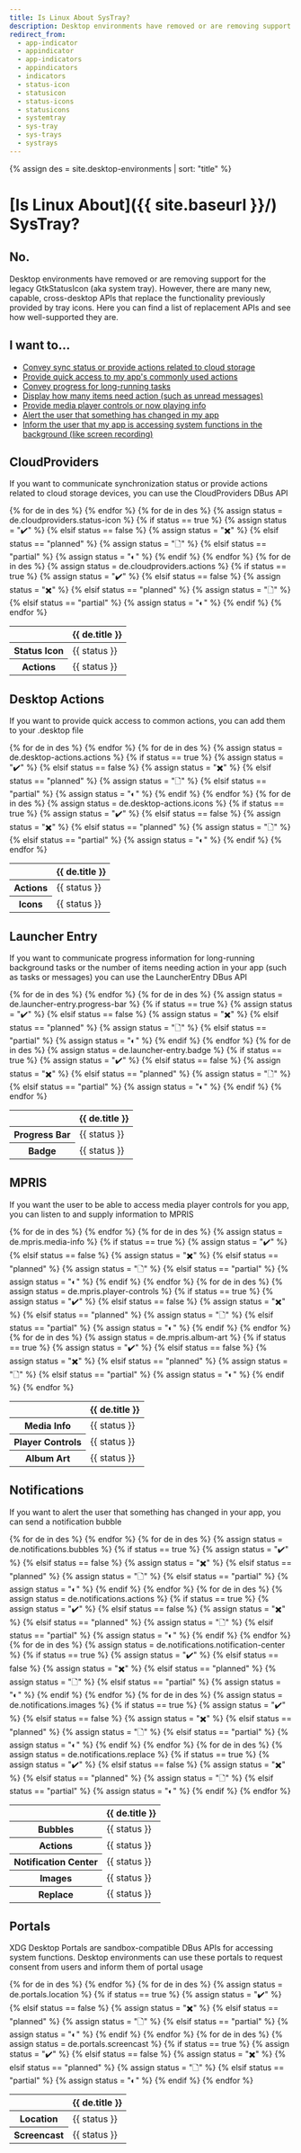 ```yaml
---
title: Is Linux About SysTray?
description: Desktop environments have removed or are removing support for the legacy GtkStatusIcon (aka system tray). However, there are many new, capable, cross-desktop APIs that replace the functionality previously provided by tray icons. Here you can find a list of replacement APIs and see how well-supported they are.
redirect_from:
  - app-indicator
  - appindicator
  - app-indicators
  - appindicators
  - indicators
  - status-icon
  - statusicon
  - status-icons
  - statusicons
  - systemtray
  - sys-tray
  - sys-trays
  - systrays
---
```


{% assign des = site.desktop-environments | sort: "title" %}

# [Is Linux About]({{ site.baseurl }}/) SysTray?

## No.

Desktop environments have removed or are removing support for the legacy GtkStatusIcon (aka system tray). However, there are many new, capable, cross-desktop APIs that replace the functionality previously provided by tray icons. Here you can find a list of replacement APIs and see how well-supported they are.

## I want to…

- [Convey sync status or provide actions related to cloud storage](#cloudproviders)
- [Provide quick access to my app's commonly used actions](#desktop-actions)
- [Convey progress for long-running tasks](#launcher-entry)
- [Display how many items need action (such as unread messages)](#launcher-entry)
- [Provide media player controls or now playing info](#mpris)
- [Alert the user that something has changed in my app](#notifications)
- [Inform the user that my app is accessing system functions in the background (like screen recording)](#portals)

## CloudProviders

If you want to communicate synchronization status or provide actions related to cloud storage devices, you can use the CloudProviders DBus API

<div class="overflow-x">
  <table>
    <thead>
      <tr>
        <th></th>
        {% for de in des %}
          <th>{{ de.title }}</th>
        {% endfor %}
      </tr>
    </thead>
    <tbody>
      <tr>
        <th>Status Icon</th>
        {% for de in des %}
          {% assign status = de.cloudproviders.status-icon %}
          {% if status == true %}
            {% assign status = "✔️" %}
          {% elsif status == false %}
            {% assign status = "✖️" %}
          {% elsif status == "planned" %}
            {% assign status = "🗋" %}
          {% elsif status == "partial" %}
            {% assign status = "◐" %}
          {% endif %}
          <td class="{{ status }}">{{ status }}</td>
        {% endfor %}
      </tr>
      <tr>
        <th>Actions</th>
        {% for de in des %}
          {% assign status = de.cloudproviders.actions %}
          {% if status == true %}
            {% assign status = "✔️" %}
          {% elsif status == false %}
            {% assign status = "✖️" %}
          {% elsif status == "planned" %}
            {% assign status = "🗋" %}
          {% elsif status == "partial" %}
            {% assign status = "◐" %}
          {% endif %}
          <td class="{{ status }}">{{ status }}</td>
        {% endfor %}
      </tr>
    </tbody>
  </table>
</div>

## Desktop Actions

If you want to provide quick access to common actions, you can add them to your .desktop file

<div class="overflow-x">
  <table>
    <thead>
      <tr>
        <th></th>
        {% for de in des %}
          <th>{{ de.title }}</th>
        {% endfor %}
      </tr>
    </thead>
    <tbody>
      <tr>
        <th>Actions</th>
        {% for de in des %}
          {% assign status = de.desktop-actions.actions %}
          {% if status == true %}
            {% assign status = "✔️" %}
          {% elsif status == false %}
            {% assign status = "✖️" %}
          {% elsif status == "planned" %}
            {% assign status = "🗋" %}
          {% elsif status == "partial" %}
            {% assign status = "◐" %}
          {% endif %}
          <td class="{{ status }}">{{ status }}</td>
        {% endfor %}
      </tr>
      <tr>
        <th>Icons</th>
        {% for de in des %}
          {% assign status = de.desktop-actions.icons %}
          {% if status == true %}
            {% assign status = "✔️" %}
          {% elsif status == false %}
            {% assign status = "✖️" %}
          {% elsif status == "planned" %}
            {% assign status = "🗋" %}
          {% elsif status == "partial" %}
            {% assign status = "◐" %}
          {% endif %}
          <td class="{{ status }}">{{ status }}</td>
        {% endfor %}
      </tr>
    </tbody>
  </table>
</div>

## Launcher Entry

If you want to communicate progress information for long-running background tasks or the number of items needing action in your app (such as tasks or messages) you can use the LauncherEntry DBus API

<div class="overflow-x">
  <table>
    <thead>
      <tr>
        <th></th>
        {% for de in des %}
          <th>{{ de.title }}</th>
        {% endfor %}
      </tr>
    </thead>
    <tbody>
      <tr>
        <th>Progress Bar</th>
        {% for de in des %}
          {% assign status = de.launcher-entry.progress-bar %}
          {% if status == true %}
            {% assign status = "✔️" %}
          {% elsif status == false %}
            {% assign status = "✖️" %}
          {% elsif status == "planned" %}
            {% assign status = "🗋" %}
          {% elsif status == "partial" %}
            {% assign status = "◐" %}
          {% endif %}
          <td class="{{ status }}">{{ status }}</td>
        {% endfor %}
      </tr>
      <tr>
        <th>Badge</th>
        {% for de in des %}
          {% assign status = de.launcher-entry.badge %}
          {% if status == true %}
            {% assign status = "✔️" %}
          {% elsif status == false %}
            {% assign status = "✖️" %}
          {% elsif status == "planned" %}
            {% assign status = "🗋" %}
          {% elsif status == "partial" %}
            {% assign status = "◐" %}
          {% endif %}
          <td class="{{ status }}">{{ status }}</td>
        {% endfor %}
      </tr>
    </tbody>
  </table>
</div>

## MPRIS

If you want the user to be able to access media player controls for you app, you can listen to and supply information to MPRIS

<div class="overflow-x">
  <table>
    <thead>
      <tr>
        <th></th>
        {% for de in des %}
          <th>{{ de.title }}</th>
        {% endfor %}
      </tr>
    </thead>
    <tbody>
      <tr>
        <th>Media Info</th>
        {% for de in des %}
          {% assign status = de.mpris.media-info %}
          {% if status == true %}
            {% assign status = "✔️" %}
          {% elsif status == false %}
            {% assign status = "✖️" %}
          {% elsif status == "planned" %}
            {% assign status = "🗋" %}
          {% elsif status == "partial" %}
            {% assign status = "◐" %}
          {% endif %}
          <td class="{{ status }}">{{ status }}</td>
        {% endfor %}
      </tr>
      <tr>
        <th>Player Controls</th>
        {% for de in des %}
          {% assign status = de.mpris.player-controls %}
          {% if status == true %}
            {% assign status = "✔️" %}
          {% elsif status == false %}
            {% assign status = "✖️" %}
          {% elsif status == "planned" %}
            {% assign status = "🗋" %}
          {% elsif status == "partial" %}
            {% assign status = "◐" %}
          {% endif %}
          <td class="{{ status }}">{{ status }}</td>
        {% endfor %}
      </tr>
      <tr>
        <th>Album Art</th>
        {% for de in des %}
          {% assign status = de.mpris.album-art %}
          {% if status == true %}
            {% assign status = "✔️" %}
          {% elsif status == false %}
            {% assign status = "✖️" %}
          {% elsif status == "planned" %}
            {% assign status = "🗋" %}
          {% elsif status == "partial" %}
            {% assign status = "◐" %}
          {% endif %}
          <td class="{{ status }}">{{ status }}</td>
        {% endfor %}
      </tr>
    </tbody>
  </table>
</div>

## Notifications

If you want to alert the user that something has changed in your app, you can send a notification bubble

<div class="overflow-x">
  <table>
    <thead>
      <tr>
        <th></th>
        {% for de in des %}
          <th>{{ de.title }}</th>
        {% endfor %}
      </tr>
    </thead>
    <tbody>
      <tr>
        <th>Bubbles</th>
        {% for de in des %}
          {% assign status = de.notifications.bubbles %}
          {% if status == true %}
            {% assign status = "✔️" %}
          {% elsif status == false %}
            {% assign status = "✖️" %}
          {% elsif status == "planned" %}
            {% assign status = "🗋" %}
          {% elsif status == "partial" %}
            {% assign status = "◐" %}
          {% endif %}
          <td class="{{ status }}">{{ status }}</td>
        {% endfor %}
      </tr>
      <tr>
        <th>Actions</th>
        {% for de in des %}
          {% assign status = de.notifications.actions %}
          {% if status == true %}
            {% assign status = "✔️" %}
          {% elsif status == false %}
            {% assign status = "✖️" %}
          {% elsif status == "planned" %}
            {% assign status = "🗋" %}
          {% elsif status == "partial" %}
            {% assign status = "◐" %}
          {% endif %}
          <td class="{{ status }}">{{ status }}</td>
        {% endfor %}
      </tr>
      <tr>
        <th>Notification Center</th>
        {% for de in des %}
          {% assign status = de.notifications.notification-center %}
          {% if status == true %}
            {% assign status = "✔️" %}
          {% elsif status == false %}
            {% assign status = "✖️" %}
          {% elsif status == "planned" %}
            {% assign status = "🗋" %}
          {% elsif status == "partial" %}
            {% assign status = "◐" %}
          {% endif %}
          <td class="{{ status }}">{{ status }}</td>
        {% endfor %}
      </tr>
      <tr>
        <th>Images</th>
        {% for de in des %}
          {% assign status = de.notifications.images %}
          {% if status == true %}
            {% assign status = "✔️" %}
          {% elsif status == false %}
            {% assign status = "✖️" %}
          {% elsif status == "planned" %}
            {% assign status = "🗋" %}
          {% elsif status == "partial" %}
            {% assign status = "◐" %}
          {% endif %}
          <td class="{{ status }}">{{ status }}</td>
        {% endfor %}
      </tr>
      <tr>
        <th>Replace</th>
        {% for de in des %}
          {% assign status = de.notifications.replace %}
          {% if status == true %}
            {% assign status = "✔️" %}
          {% elsif status == false %}
            {% assign status = "✖️" %}
          {% elsif status == "planned" %}
            {% assign status = "🗋" %}
          {% elsif status == "partial" %}
            {% assign status = "◐" %}
          {% endif %}
          <td class="{{ status }}">{{ status }}</td>
        {% endfor %}
      </tr>
    </tbody>
  </table>
</div>

## Portals

XDG Desktop Portals are sandbox-compatible DBus APIs for accessing system functions. Desktop environments can use these portals to request consent from users and inform them of portal usage

<div class="overflow-x">
  <table>
    <thead>
      <tr>
        <th></th>
        {% for de in des %}
          <th>{{ de.title }}</th>
        {% endfor %}
      </tr>
    </thead>
    <tbody>
      <tr>
        <th>Location</th>
        {% for de in des %}
          {% assign status = de.portals.location %}
          {% if status == true %}
            {% assign status = "✔️" %}
          {% elsif status == false %}
            {% assign status = "✖️" %}
          {% elsif status == "planned" %}
            {% assign status = "🗋" %}
          {% elsif status == "partial" %}
            {% assign status = "◐" %}
          {% endif %}
          <td class="{{ status }}">{{ status }}</td>
        {% endfor %}
      </tr>
      <tr>
        <th>Screencast</th>
        {% for de in des %}
          {% assign status = de.portals.screencast %}
          {% if status == true %}
            {% assign status = "✔️" %}
          {% elsif status == false %}
            {% assign status = "✖️" %}
          {% elsif status == "planned" %}
            {% assign status = "🗋" %}
          {% elsif status == "partial" %}
            {% assign status = "◐" %}
          {% endif %}
          <td class="{{ status }}">{{ status }}</td>
        {% endfor %}
      </tr>
    </tbody>
  </table>
</div>

